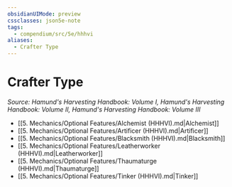 ```yaml
---
obsidianUIMode: preview
cssclasses: json5e-note
tags:
  - compendium/src/5e/hhhvi
aliases:
  - Crafter Type
---
```

# Crafter Type
*Source: Hamund's Harvesting Handbook: Volume I, Hamund's Harvesting Handbook: Volume II, Hamund's Harvesting Handbook: Volume III* 

- [[5. Mechanics/Optional Features/Alchemist (HHHVI).md\|Alchemist]]
- [[5. Mechanics/Optional Features/Artificer (HHHVI).md\|Artificer]]
- [[5. Mechanics/Optional Features/Blacksmith (HHHVI).md\|Blacksmith]]
- [[5. Mechanics/Optional Features/Leatherworker (HHHVI).md\|Leatherworker]]
- [[5. Mechanics/Optional Features/Thaumaturge (HHHVI).md\|Thaumaturge]]
- [[5. Mechanics/Optional Features/Tinker (HHHVI).md\|Tinker]]
